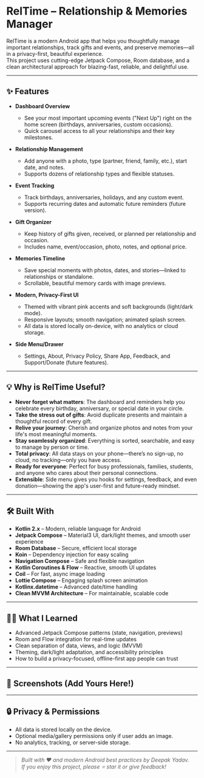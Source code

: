 # RelTime – Relationship & Memories Manager

RelTime is a modern Android app that helps you thoughtfully manage important relationships, track gifts and events, and preserve memories—all in a privacy-first, beautiful experience.  
This project uses cutting-edge Jetpack Compose, Room database, and a clean architectural approach for blazing-fast, reliable, and delightful use.

---

## ✨ Features

- **Dashboard Overview**
    - See your most important upcoming events ("Next Up") right on the home screen (birthdays, anniversaries, custom occasions).
    - Quick carousel access to all your relationships and their key milestones.

- **Relationship Management**
    - Add anyone with a photo, type (partner, friend, family, etc.), start date, and notes.
    - Supports dozens of relationship types and flexible statuses.

- **Event Tracking**
    - Track birthdays, anniversaries, holidays, and any custom event.
    - Supports recurring dates and automatic future reminders (future version).

- **Gift Organizer**
    - Keep history of gifts given, received, or planned per relationship and occasion.
    - Includes name, event/occasion, photo, notes, and optional price.

- **Memories Timeline**
    - Save special moments with photos, dates, and stories—linked to relationships or standalone.
    - Scrollable, beautiful memory cards with image previews.

- **Modern, Privacy-First UI**
    - Themed with vibrant pink accents and soft backgrounds (light/dark mode).
    - Responsive layouts; smooth navigation; animated splash screen.
    - All data is stored locally on-device, with no analytics or cloud storage.

- **Side Menu/Drawer**
    - Settings, About, Privacy Policy, Share App, Feedback, and Support/Donate (future features).

---

## 💡 Why is RelTime Useful?

- **Never forget what matters**: The dashboard and reminders help you celebrate every birthday, anniversary, or special date in your circle.
- **Take the stress out of gifts**: Avoid duplicate presents and maintain a thoughtful record of every gift.
- **Relive your journey**: Cherish and organize photos and notes from your life's most meaningful moments.
- **Stay seamlessly organized**: Everything is sorted, searchable, and easy to manage by person or time.
- **Total privacy**: All data stays on your phone—there’s no sign-up, no cloud, no tracking—only you have access.
- **Ready for everyone**: Perfect for busy professionals, families, students, and anyone who cares about their personal connections.
- **Extensible**: Side menu gives you hooks for settings, feedback, and even donation—showing the app's user-first and future-ready mindset.

---

## 🛠️ Built With

- **Kotlin 2.x** – Modern, reliable language for Android
- **Jetpack Compose** – Material3 UI, dark/light themes, and smooth user experience
- **Room Database** – Secure, efficient local storage
- **Koin** – Dependency injection for easy scaling
- **Navigation Compose** – Safe and flexible navigation
- **Kotlin Coroutines & Flow** – Reactive, smooth UI updates
- **Coil** – For fast, async image loading
- **Lottie Compose** – Engaging splash screen animation
- **Kotlinx.datetime** – Advanced date/time handling
- **Clean MVVM Architecture** – For maintainable, scalable code

---

## 🧑‍💻 What I Learned

- Advanced Jetpack Compose patterns (state, navigation, previews)
- Room and Flow integration for real-time updates
- Clean separation of data, views, and logic (MVVM)
- Theming, dark/light adaptation, and accessibility principles
- How to build a privacy-focused, offline-first app people can trust

---


## 📲 Screenshots (Add Yours Here!)

<!--
| Dashboard             | Add Relationship      | Memories List         |
|-----------------------|----------------------|----------------------|
| ![dashboard.png]()    | ![addrel.png]()      | ![memories.png]()    |
-->

---

## 🔒 Privacy & Permissions

- All data is stored locally on the device.
- Optional media/gallery permissions only if user adds an image.
- No analytics, tracking, or server-side storage.

---


> _Built with ❤️ and modern Android best practices by Deepak Yadav._  
> _If you enjoy this project, please ⭐️ star it or give feedback!_
